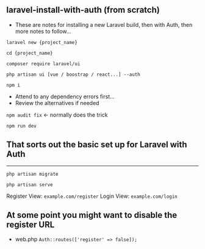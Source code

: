 ## laravel-install-with-auth (from scratch)
* These are notes for installing a new Laravel build, then with Auth, then more notes to follow...

`laravel new {project_name}`

`cd {project_name}`

`composer require laravel/ui`

`php artisan ui [vue / boostrap / react...] --auth`

`npm i` 

* Attend to any dependency errors first...
* Review the alternatives if needed

`npm audit fix` <- normally does the trick

`npm run dev`

## That sorts out the basic set up for Laravel with Auth
<hr>

`php artisan migrate`

`php artisan serve`

Register View: `example.com/register`
Login View: `example.com/login`

## At some point you might want to disable the register URL 
* web.php
`Auth::routes(['register' => false]);`
